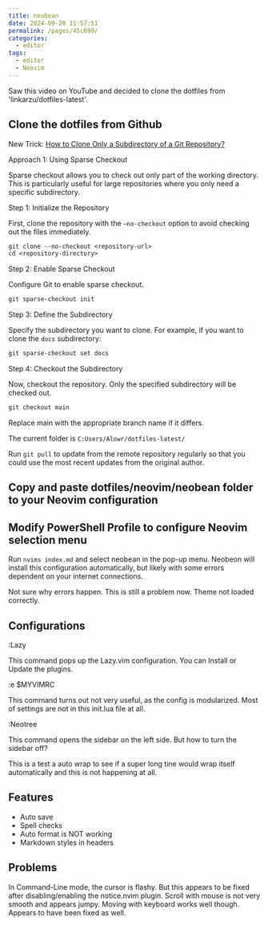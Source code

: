 ```yaml
---
title: neobean
date: 2024-09-20 11:57:51
permalink: /pages/45c699/
categories: 
  - editor
tags: 
  - editor
  - Neovim
---
```


Saw this video on YouTube and decided to clone the dotfiles from 'linkarzu/dotfiles-latest'.

## Clone the dotfiles from Github

New Trick: [How to Clone Only a Subdirectory of a Git Repository?](https://www.geeksforgeeks.org/how-to-clone-only-a-subdirectory-of-a-git-repository/)

Approach 1: Using Sparse Checkout

Sparse checkout allows you to check out only part of the working directory. This is particularly useful for large repositories where you only need a specific subdirectory.

Step 1: Initialize the Repository

First, clone the repository with the `–no-checkout` option to avoid checking out the files immediately.

```ps
git clone --no-checkout <repository-url>
cd <repository-directory>
```

Step 2: Enable Sparse Checkout

Configure Git to enable sparse checkout.

```ps
git sparse-checkout init
```

Step 3: Define the Subdirectory

Specify the subdirectory you want to clone. For example, if you want to clone the `docs` subdirectory:

```ps
git sparse-checkout set docs

```

Step 4: Checkout the Subdirectory

Now, checkout the repository. Only the specified subdirectory will be checked out.

```ps
git checkout main
```

Replace main with the appropriate branch name if it differs.

The current folder is `C:Users/Alowr/dotfiles-latest/`

Run `git pull` to update from the remote repository regularly so that you could use the most recent updates from the original author.

## Copy and paste dotfiles/neovim/neobean folder to your Neovim configuration

## Modify PowerShell Profile to configure Neovim selection menu

Run `nvims index.md` and select neobean in the pop-up menu. Neobeon will install this configuration automatically, but likely with some errors dependent on your internet connections.

Not sure why errors happen. This is still a problem now. Theme not loaded correctly.

## Configurations

:Lazy

This command pops up the Lazy.vim configuration. You can Install or Update the
plugins.

:e $MYVIMRC

This command turns out not very useful, as the config is modularized. Most of
settings are not in this init.lua file at all.

:Neotree

This command opens the sidebar on the left side. But how to turn the sidebar
off?

This is a test a auto wrap to see if a super long tine would wrap itself automatically and this is not happening at all.

## Features

- Auto save
- Spell checks
- Auto format is NOT working
- Markdown styles in headers

## Problems

In Command-Line mode, the cursor is flashy. But this appears to be fixed after disabling/enabling the notice.nvim plugin.
Scroll with mouse is not very smooth and appears jumpy. Moving with keyboard works well though. Appears to have been fixed as well.
